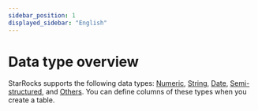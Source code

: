```yaml
---
sidebar_position: 1
displayed_sidebar: "English"
---
```


# Data type overview

StarRocks supports the following data types: [Numeric](#numeric), [String](#string), [Date](#date), [Semi-structured](#semi-structured), and [Others](#others). You can define columns of these types when you create a table.

